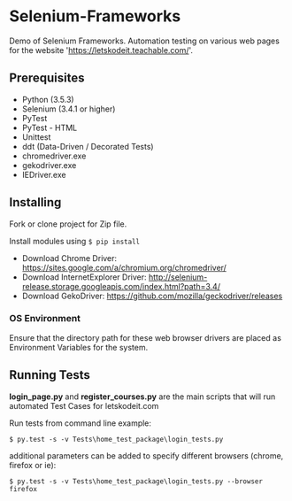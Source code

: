 # Selenium-Frameworks
Demo of Selenium Frameworks. Automation testing on various web pages for the website 'https://letskodeit.teachable.com/'.
## Prerequisites
* Python (3.5.3)
* Selenium (3.4.1 or higher)
* PyTest 
* PyTest - HTML
* Unittest
* ddt (Data-Driven / Decorated Tests)
* chromedriver.exe
* gekodriver.exe
* IEDriver.exe
## Installing
Fork or clone project for Zip file.

Install modules using ```$ pip install```

* Download Chrome Driver: https://sites.google.com/a/chromium.org/chromedriver/
* Download InternetExplorer Driver: http://selenium-release.storage.googleapis.com/index.html?path=3.4/
* Download GekoDriver: https://github.com/mozilla/geckodriver/releases

### OS Environment
Ensure that the directory path for these web browser drivers are placed as Environment Variables for the system.

## Running Tests 
__login_page.py__ and __register_courses.py__ are the main scripts that will run automated Test Cases for letskodeit.com

Run tests from command line example:

```
$ py.test -s -v Tests\home_test_package\login_tests.py
```
additional parameters can be added to specify different browsers (chrome, firefox or ie):
```
$ py.test -s -v Tests\home_test_package\login_tests.py --browser firefox
```
